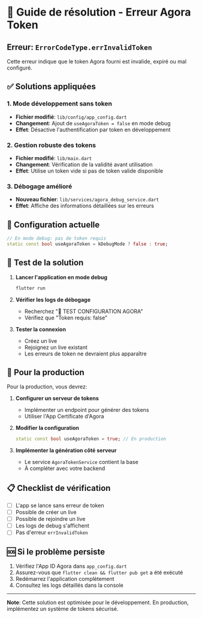 # 🚨 Guide de résolution - Erreur Agora Token

## Erreur: `ErrorCodeType.errInvalidToken`

Cette erreur indique que le token Agora fourni est invalide, expiré ou mal configuré.

## ✅ Solutions appliquées

### 1. Mode développement sans token
- **Fichier modifié**: `lib/config/app_config.dart`
- **Changement**: Ajout de `useAgoraToken = false` en mode debug
- **Effet**: Désactive l'authentification par token en développement

### 2. Gestion robuste des tokens
- **Fichier modifié**: `lib/main.dart`
- **Changement**: Vérification de la validité avant utilisation
- **Effet**: Utilise un token vide si pas de token valide disponible

### 3. Débogage amélioré
- **Nouveau fichier**: `lib/services/agora_debug_service.dart`
- **Effet**: Affiche des informations détaillées sur les erreurs

## 🔧 Configuration actuelle

```dart
// En mode debug: pas de token requis
static const bool useAgoraToken = kDebugMode ? false : true;
```

## 🧪 Test de la solution

1. **Lancer l'application en mode debug**
   ```bash
   flutter run
   ```

2. **Vérifier les logs de débogage**
   - Recherchez "🔧 TEST CONFIGURATION AGORA"
   - Vérifiez que "Token requis: false"

3. **Tester la connexion**
   - Créez un live
   - Rejoignez un live existant
   - Les erreurs de token ne devraient plus apparaître

## 🚀 Pour la production

Pour la production, vous devrez:

1. **Configurer un serveur de tokens**
   - Implémenter un endpoint pour générer des tokens
   - Utiliser l'App Certificate d'Agora

2. **Modifier la configuration**
   ```dart
   static const bool useAgoraToken = true; // En production
   ```

3. **Implémenter la génération côté serveur**
   - Le service `AgoraTokenService` contient la base
   - À compléter avec votre backend

## 📋 Checklist de vérification

- [ ] L'app se lance sans erreur de token
- [ ] Possible de créer un live
- [ ] Possible de rejoindre un live
- [ ] Les logs de debug s'affichent
- [ ] Pas d'erreur `errInvalidToken`

## 🆘 Si le problème persiste

1. Vérifiez l'App ID Agora dans `app_config.dart`
2. Assurez-vous que `flutter clean && flutter pub get` a été exécuté
3. Redémarrez l'application complètement
4. Consultez les logs détaillés dans la console

---
**Note**: Cette solution est optimisée pour le développement. En production, implémentez un système de tokens sécurisé.
